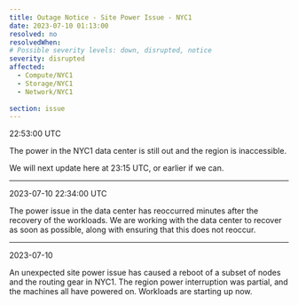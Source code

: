 ```yaml
---
title: Outage Notice - Site Power Issue - NYC1
date: 2023-07-10 01:13:00
resolved: no
resolvedWhen:
# Possible severity levels: down, disrupted, notice
severity: disrupted 
affected:
  - Compute/NYC1
  - Storage/NYC1
  - Network/NYC1
    
section: issue
---
```


22:53:00 UTC

The power in the NYC1 data center is still out and the region is inaccessible.

We will next update here at 23:15 UTC, or earlier if we can.

---

2023-07-10 22:34:00 UTC

The power issue in the data center has reoccurred minutes after the recovery of the workloads. We are working with the data center to recover as soon as possible, along with ensuring that this does not reoccur.

---
2023-07-10

An unexpected site power issue has caused a reboot of a subset of nodes and the routing gear in NYC1.
The region power interruption was partial, and the machines all have powered on. Workloads are starting up now. 
